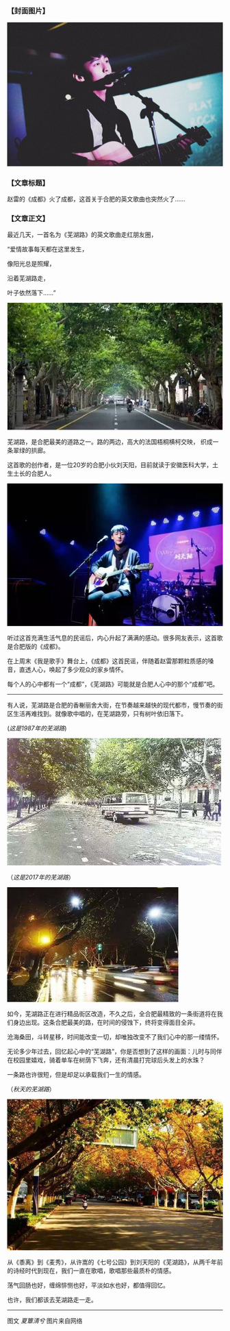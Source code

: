 ### 【封面图片】
![刘天阳](刘天阳.jpg)
### 【文章标题】
赵雷的《成都》火了成都，这首关于合肥的英文歌曲也突然火了……
### 【文章正文】

最近几天，一首名为《芜湖路》的英文歌曲走红朋友圈，

“爱情故事每天都在这里发生，

像阳光总是照耀，

沿着芜湖路走，

叶子依然落下……”

![芜湖路](芜湖路.jpeg)

芜湖路，是合肥最美的道路之一。路的两边，高大的法国梧桐横柯交映， 织成一条翠绿的拱廊。

这首歌的创作者，是一位20岁的合肥小伙刘天阳，目前就读于安徽医科大学，土生土长的合肥人。

![刘天阳-1](刘天阳-1.jpeg)

听过这首充满生活气息的民谣后，内心升起了满满的感动。很多网友表示，这首歌是合肥版的《成都》。

在上周末《我是歌手》舞台上，《成都》这首民谣，伴随着赵雷那颗粒质感的嗓音，直透人心，唤起了多少观众的家乡情怀。

每个人的心中都有一个“成都”，《芜湖路》可能就是合肥人心中的那个“成都”吧。

***

有人说，芜湖路是合肥的香榭丽舍大街，在节奏越来越快的现代都市，慢节奏的街区生活再难找到。就像歌中唱的，在芜湖路旁，只有树叶依旧落下。

(*这是1987年的芜湖路*)

![芜湖路1987](芜湖路1987.jpg)

（*这是2017年的芜湖路*）

![芜湖路2017](芜湖路2017.jpeg)

如今，芜湖路正在进行精品街区改造，不久之后，全合肥最精致的一条街道将在我们身边出现。这条合肥最美的路，在时间的侵蚀下，终将变得面目全非。

沧海桑田，斗转星移，时间能改变一切，却唯独改变不了我们心中的那一缕情怀。

无论多少年过去，回忆起心中的“芜湖路”，你是否想到了这样的画面：儿时与同伴在校园里嬉戏，骑着单车在树荫下飞奔，还有清晨打完球后头发上的水珠？

一条路也许很短，但是却足以承载我们一生的情感。

（*秋天的芜湖路*）

![芜湖路autumn](芜湖路autumn.jpeg)

从《黍离》到《麦秀》，从许嵩的《七号公园》到刘天阳的《芜湖路》，从两千年前的诗经时代到现在，我们一直在歌唱，歌唱那些最质朴的情感。

荡气回肠也好，缠绵悱恻也好，平淡如水也好，都值得回忆。

也许，我们都该去芜湖路走一走。

***

图文 *夏簟清兮* 图片来自网络
